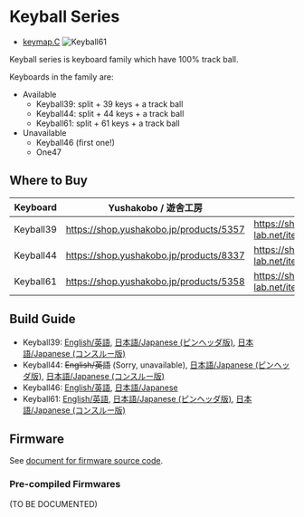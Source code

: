 # Keyball Series

* [keymap.C](https://github.com/takumi713/keyball/blob/main/qmk_firmware/keyboards/keyball/keyball44/keymaps/my_via/keymap.c)
![Keyball61](./keyball61/doc/rev1/images/kb61_001.jpg)

Keyball series is keyboard family which have 100% track ball.

Keyboards in the family are:

* Available
    * Keyball39: split + 39 keys + a track ball
    * Keyball44: split + 44 keys + a track ball
    * Keyball61: split + 61 keys + a track ball
* Unavailable
    * Keyball46 (first one!)
    * One47

## Where to Buy

|Keyboard   |Yushakobo / 遊舎工房                       |Shirogane Lab / 白金ラボ                                   |
|-----------|-------------------------------------------|-----------------------------------------------------------|
|Keyball39  |<https://shop.yushakobo.jp/products/5357>  |<https://shirogane-lab.net/items/64b8f8693ee3fd0045280190> |
|Keyball44  |<https://shop.yushakobo.jp/products/8337>  |<https://shirogane-lab.net/items/64b7a006eb6dbe00346cd0c5> |
|Keyball61  |<https://shop.yushakobo.jp/products/5358>  |<https://shirogane-lab.net/items/64b8ed191435c1002bc4cd30> |

## Build Guide

*   Keyball39:
    [English/英語](/keyball39/doc/rev1/buildguide_en.md),
    [日本語/Japanese (ピンヘッダ版)](./keyball39/doc/rev1/buildguide_jp.md),
    [日本語/Japanese (コンスルー版)](./keyball39/doc/rev1/buildguide_jp_conth.md)
*   Keyball44: ~~English/英語~~ (Sorry, unavailable),
    [日本語/Japanese (ピンヘッダ版)](./keyball44/doc/rev1/buildguide_jp.md),
    [日本語/Japanese (コンスルー版)](./keyball44/doc/rev1/buildguide_jp_conth.md)
*   Keyball46:
    [English/英語](./keyball46/doc/rev1/buildguide_en.md),
    [日本語/Japanese](./keyball46/doc/rev1/buildguide_jp.md)
*   Keyball61:
    [English/英語](./keyball61/doc/rev1/buildguide_en.md),
    [日本語/Japanese (ピンヘッダ版)](./keyball61/doc/rev1/buildguide_jp.md),
    [日本語/Japanese (コンスルー版)](./keyball61/doc/rev1/buildguide_jp_conth.md)

## Firmware

See [document for firmware source code](./qmk_firmware/keyboards/keyball/readme.md).

### Pre-compiled Firmwares

(TO BE DOCUMENTED)
